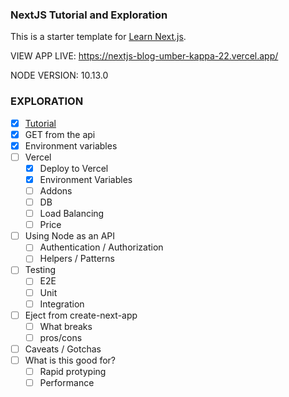 ### NextJS Tutorial and Exploration
This is a starter template for [Learn Next.js](https://nextjs.org/learn).

VIEW APP LIVE: https://nextjs-blog-umber-kappa-22.vercel.app/

NODE VERSION: 10.13.0

### EXPLORATION
- [x] [Tutorial](https://nextjs.org/learn/basics/create-nextjs-app)
- [x] GET from the api
- [x] Environment variables
- [ ] Vercel
  - [x] Deploy to Vercel
  - [x] Environment Variables
  - [ ] Addons
  - [ ] DB
  - [ ] Load Balancing
  - [ ] Price
- [ ] Using Node as an API
  - [ ] Authentication / Authorization
  - [ ] Helpers / Patterns
- [ ] Testing
  - [ ] E2E
  - [ ] Unit
  - [ ] Integration
- [ ] Eject from create-next-app
  - [ ] What breaks
  - [ ] pros/cons
- [ ] Caveats / Gotchas
- [ ] What is this good for?
  - [ ] Rapid protyping
  - [ ] Performance
